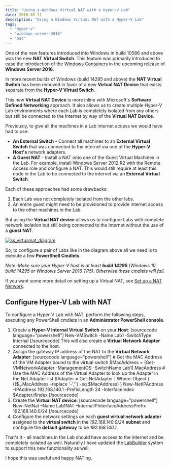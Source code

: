 ```yaml
---
title: "Using a Windows Virtual NAT with a Hyper-V Lab"
date: 2016-05-11
description: "Using a Windows Virtual NAT with a Hyper-V Lab"
tags:
  - "hyper-v"
  - "windows-server-2016"
  - "nat"
---
```


One of the new features introduced into Windows in build 10586 and above was the new **NAT** **Virtual Switch**. This feature was primarily introduced to ease the introduction of the [Windows Containers](https://msdn.microsoft.com/en-us/virtualization/windowscontainers/about/about_overview) in the upcoming release of **Windows Server 2016**.

In more recent builds of Windows (build 14295 and above) the **NAT Virtual Switch** has been removed in favor of a new **Virtual NAT** **Device** that exists separate from the **Hyper-V Virtual Switch**.

This new **Virtual NAT Device** is more inline with Microsoft's **Software Defined Networking** approach. It also allows us to create multiple Hyper-V Lab environments where each Lab is completely isolated from any others but still be connected to the Internet by way of the **Virtual NAT Device**.

Previously, to give all the machines in a Lab internet access we would have had to use:

- **An External Switch** - Connect all machines to an **External Virtual Switch** that was connected to the internet via one of the **Hyper-V Host's** network adapters.
- **A Guest NAT** - Install a NAT onto one of the Guest Virtual Machines in the Lab. For example, install Windows Server 2012 R2 with the Remote Access role and configure a NAT. This would still require at least this node in the Lab to be connected to the internet via an **External Virtual Switch**.

Each of these approaches had some drawbacks:

1. Each Lab was not completely isolated from the other labs.
1. An entire guest might need to be provisioned to provide internet access to the other machines in the Lab.

But using the **Virtual NAT device** allows us to configure Labs with complete network isolation but still being connected to the internet without the use of a **guest NAT**.

[![ss_virtualnat_diagram](/assets/images/blog/ss_virtualnat_diagram3.png)](/assets/images/blog/ss_virtualnat_diagram3.png)

So, to configure a pair of Labs like in the diagram above all we need is to execute a few **PowerShell Cmdlets**.

_Note: Make sure your Hyper-V host is at least **build 14295** (Windows 10 build 14295 or Windows Server 2016 TP5). Otherwise these cmdlets will fail._

If you want some more detail on setting up a Virtual NAT, see [Set up a NAT Network](https://msdn.microsoft.com/en-us/virtualization/hyperv_on_windows/user_guide/setup_nat_network).

## Configure Hyper-V Lab with NAT

To configure a Hyper-V Lab with NAT, perform the following steps, executing any PowerShell cmdlets in an **Administrator PowerShell console**.

1. Create a **Hyper-V Internal Virtual Switch** on your **Host**: \[sourcecode language="powershell"\] New-VMSwitch -Name Lab1 -SwitchType Internal \[/sourcecode\] This will also create a **Virtual Network Adapter** connected to the host.
1. Assign the gateway IP address of the NAT to the **Virtual Network Adapter**: \[sourcecode language="powershell"\] # Get the MAC Address of the VM Adapter bound to the virtual switch $MacAddress = (Get-VMNetworkAdapter -ManagementOS -SwitchName Lab1).MacAddress # Use the MAC Address of the Virtual Adapter to look up the Adapter in the Net Adapter list $Adapter = Get-NetAdapter | Where-Object { (($\_.MacAddress -replace '-','') -eq $MacAddress) } New-NetIPAddress –IPAddress 192.168.140.1 -PrefixLength 24 -InterfaceIndex $Adapter.ifIndex \[/sourcecode\]
1. Create the **Virtual NAT device**: \[sourcecode language="powershell"\] New-NetNat –Name Lab1NAT –InternalIPInterfaceAddressPrefix 192.168.140.0/24 \[/sourcecode\]
1. Configure the network settings on each **guest virtual network adapter** assigned to the **virtual switch** in the _192.168.140.0/24_ **subnet** and configure the **default gateway** to be _192.168.140.1_.

That's it - all machines in the Lab should have access to the internet and be completely isolated as well. Naturally I have updated the [LabBuilder](https://github.com/PlagueHO/LabBuilder) system to support this new functionality as well.

I hope this was useful and happy NATing.
